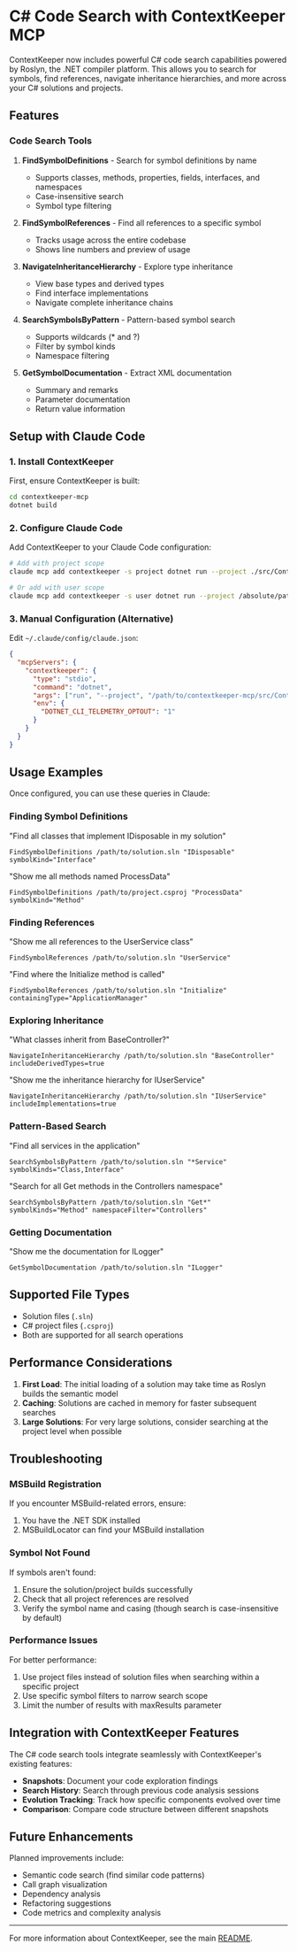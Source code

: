 # C# Code Search with ContextKeeper MCP

ContextKeeper now includes powerful C# code search capabilities powered by Roslyn, the .NET compiler platform. This allows you to search for symbols, find references, navigate inheritance hierarchies, and more across your C# solutions and projects.

## Features

### Code Search Tools

1. **FindSymbolDefinitions** - Search for symbol definitions by name
   - Supports classes, methods, properties, fields, interfaces, and namespaces
   - Case-insensitive search
   - Symbol type filtering

2. **FindSymbolReferences** - Find all references to a specific symbol
   - Tracks usage across the entire codebase
   - Shows line numbers and preview of usage

3. **NavigateInheritanceHierarchy** - Explore type inheritance
   - View base types and derived types
   - Find interface implementations
   - Navigate complete inheritance chains

4. **SearchSymbolsByPattern** - Pattern-based symbol search
   - Supports wildcards (* and ?)
   - Filter by symbol kinds
   - Namespace filtering

5. **GetSymbolDocumentation** - Extract XML documentation
   - Summary and remarks
   - Parameter documentation
   - Return value information

## Setup with Claude Code

### 1. Install ContextKeeper

First, ensure ContextKeeper is built:

```bash
cd contextkeeper-mcp
dotnet build
```

### 2. Configure Claude Code

Add ContextKeeper to your Claude Code configuration:

```bash
# Add with project scope
claude mcp add contextkeeper -s project dotnet run --project ./src/ContextKeeper/ContextKeeper.csproj

# Or add with user scope
claude mcp add contextkeeper -s user dotnet run --project /absolute/path/to/contextkeeper-mcp/src/ContextKeeper/ContextKeeper.csproj
```

### 3. Manual Configuration (Alternative)

Edit `~/.claude/config/claude.json`:

```json
{
  "mcpServers": {
    "contextkeeper": {
      "type": "stdio",
      "command": "dotnet",
      "args": ["run", "--project", "/path/to/contextkeeper-mcp/src/ContextKeeper/ContextKeeper.csproj"],
      "env": {
        "DOTNET_CLI_TELEMETRY_OPTOUT": "1"
      }
    }
  }
}
```

## Usage Examples

Once configured, you can use these queries in Claude:

### Finding Symbol Definitions

"Find all classes that implement IDisposable in my solution"
```
FindSymbolDefinitions /path/to/solution.sln "IDisposable" symbolKind="Interface"
```

"Show me all methods named ProcessData"
```
FindSymbolDefinitions /path/to/project.csproj "ProcessData" symbolKind="Method"
```

### Finding References

"Show me all references to the UserService class"
```
FindSymbolReferences /path/to/solution.sln "UserService"
```

"Find where the Initialize method is called"
```
FindSymbolReferences /path/to/solution.sln "Initialize" containingType="ApplicationManager"
```

### Exploring Inheritance

"What classes inherit from BaseController?"
```
NavigateInheritanceHierarchy /path/to/solution.sln "BaseController" includeDerivedTypes=true
```

"Show me the inheritance hierarchy for IUserService"
```
NavigateInheritanceHierarchy /path/to/solution.sln "IUserService" includeImplementations=true
```

### Pattern-Based Search

"Find all services in the application"
```
SearchSymbolsByPattern /path/to/solution.sln "*Service" symbolKinds="Class,Interface"
```

"Search for all Get methods in the Controllers namespace"
```
SearchSymbolsByPattern /path/to/solution.sln "Get*" symbolKinds="Method" namespaceFilter="Controllers"
```

### Getting Documentation

"Show me the documentation for ILogger"
```
GetSymbolDocumentation /path/to/solution.sln "ILogger"
```

## Supported File Types

- Solution files (`.sln`)
- C# project files (`.csproj`)
- Both are supported for all search operations

## Performance Considerations

1. **First Load**: The initial loading of a solution may take time as Roslyn builds the semantic model
2. **Caching**: Solutions are cached in memory for faster subsequent searches
3. **Large Solutions**: For very large solutions, consider searching at the project level when possible

## Troubleshooting

### MSBuild Registration

If you encounter MSBuild-related errors, ensure:
1. You have the .NET SDK installed
2. MSBuildLocator can find your MSBuild installation

### Symbol Not Found

If symbols aren't found:
1. Ensure the solution/project builds successfully
2. Check that all project references are resolved
3. Verify the symbol name and casing (though search is case-insensitive by default)

### Performance Issues

For better performance:
1. Use project files instead of solution files when searching within a specific project
2. Use specific symbol filters to narrow search scope
3. Limit the number of results with maxResults parameter

## Integration with ContextKeeper Features

The C# code search tools integrate seamlessly with ContextKeeper's existing features:

- **Snapshots**: Document your code exploration findings
- **Search History**: Search through previous code analysis sessions
- **Evolution Tracking**: Track how specific components evolved over time
- **Comparison**: Compare code structure between different snapshots

## Future Enhancements

Planned improvements include:
- Semantic code search (find similar code patterns)
- Call graph visualization
- Dependency analysis
- Refactoring suggestions
- Code metrics and complexity analysis

---

For more information about ContextKeeper, see the main [README](../README.md).